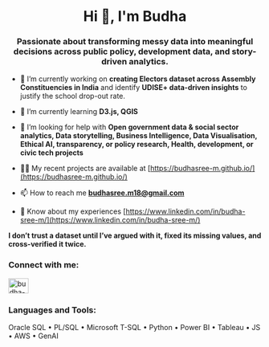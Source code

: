 <h1 align="center">Hi 👋, I'm Budha</h1>
<h3 align="center">Passionate about transforming messy data into meaningful decisions across public policy, development data, and story-driven analytics.</h3>

- 🔭 I’m currently working on **creating Electors dataset across Assembly Constituencies in India** and identify **UDISE+ data-driven insights** to justify the school drop-out rate. 

- 🌱 I’m currently learning **D3.js, QGIS**

- 🤝 I’m looking for help with **Open government data & social sector analytics, Data storytelling, Business Intelligence, Data Visualisation, Ethical AI, transparency, or policy research, Health, development, or civic tech projects**

- 👨‍💻 My recent projects are available at [https://budhasree-m.github.io/](https://budhasree-m.github.io/)

- 📫 How to reach me **budhasree.m18@gmail.com**

- 📄 Know about my experiences [https://www.linkedin.com/in/budha-sree-m/](https://www.linkedin.com/in/budha-sree-m/)


**I don’t trust a dataset until I’ve argued with it, fixed its missing values, and cross-verified it twice.**

<h3 align="left">Connect with me:</h3>
<p align="left">
<a href="https://linkedin.com/in/budha-sree-m" target="blank"><img align="center" src="https://raw.githubusercontent.com/rahuldkjain/github-profile-readme-generator/master/src/images/icons/Social/linked-in-alt.svg" alt="budha-sree-m" height="30" width="40" /></a>
</p>

<h3 align="left">Languages and Tools:</h3>
<p align="left"> Oracle SQL • PL/SQL • Microsoft T-SQL • Python • Power BI • Tableau • JS • AWS • GenAI </p>
